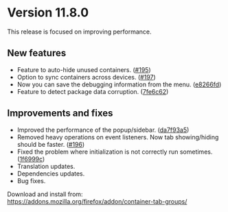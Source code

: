 # Version 11.8.0

This release is focused on improving performance.

## New features

- Feature to auto-hide unused containers. ([#195](https://github.com/menhera-org/TabArray/issues/195))
- Option to sync containers across devices. ([#197](https://github.com/menhera-org/TabArray/issues/197))
- Now you can save the debugging information from the menu. ([e8266fd](https://github.com/menhera-org/TabArray/commit/e8266fdc85cff4bab103b524d328f7372ebe2e19))
- Feature to detect package data corruption. ([7fe6c62](https://github.com/menhera-org/TabArray/commit/7fe6c62199c5a6f480ddd8153872ef01b90b240d))

## Improvements and fixes

- Improved the performance of the popup/sidebar. ([da7f93a5](https://github.com/menhera-org/TabArray/commit/da7f93a5c13b84db6af00bf399a3e9d42b2dbcff))
- Removed heavy operations on event listeners. Now tab showing/hiding should be faster. ([#196](https://github.com/menhera-org/TabArray/issues/196))
- Fixed the problem where initialization is not correctly run sometimes. ([1f6999c](https://github.com/menhera-org/TabArray/commit/1f6999cdfcf17225b1deff4948e8838ec99ec7cd))
- Translation updates.
- Dependencies updates.
- Bug fixes.

Download and install from: https://addons.mozilla.org/firefox/addon/container-tab-groups/
